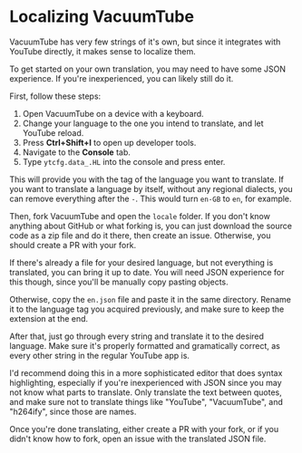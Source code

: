 # Localizing VacuumTube

VacuumTube has very few strings of it's own, but since it integrates with YouTube directly, it makes sense to localize them.

To get started on your own translation, you may need to have some JSON experience. If you're inexperienced, you can likely still do it.

First, follow these steps:

1. Open VacuumTube on a device with a keyboard.
2. Change your language to the one you intend to translate, and let YouTube reload.
3. Press **Ctrl+Shift+I** to open up developer tools.
4. Navigate to the **Console** tab.
5. Type `ytcfg.data_.HL` into the console and press enter.

This will provide you with the tag of the language you want to translate. If you want to translate a language by itself, without any regional dialects, you can remove everything after the `-`. This would turn `en-GB` to `en`, for example.

Then, fork VacuumTube and open the `locale` folder. If you don't know anything about GitHub or what forking is, you can just download the source code as a zip file and do it there, then create an issue. Otherwise, you should create a PR with your fork.

If there's already a file for your desired language, but not everything is translated, you can bring it up to date. You will need JSON experience for this though, since you'll be manually copy pasting objects.

Otherwise, copy the `en.json` file and paste it in the same directory. Rename it to the language tag you acquired previously, and make sure to keep the extension at the end.

After that, just go through every string and translate it to the desired language. Make sure it's properly formatted and gramatically correct, as every other string in the regular YouTube app is.

I'd recommend doing this in a more sophisticated editor that does syntax highlighting, especially if you're inexperienced with JSON since you may not know what parts to translate. Only translate the text between quotes, and make sure not to translate things like "YouTube", "VacuumTube", and "h264ify", since those are names.

Once you're done translating, either create a PR with your fork, or if you didn't know how to fork, open an issue with the translated JSON file.